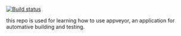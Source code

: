 [![Build status](https://ci.appveyor.com/api/projects/status/cp3gtrc8cobwc4dy?svg=true)](https://ci.appveyor.com/project/weilincao/hello-world)


this repo is used for learning how to use appveyor, an application for automative building and testing.
